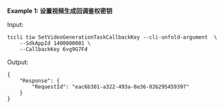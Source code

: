 **Example 1: 设置视频生成回调鉴权密钥**



Input: 

```
tccli tiw SetVideoGenerationTaskCallbackKey --cli-unfold-argument  \
    --SdkAppId 1400000001 \
    --CallbackKey 6vg9G7Fd
```

Output: 
```
{
    "Response": {
        "RequestId": "eac6b301-a322-493a-8e36-83b295459397"
    }
}
```

